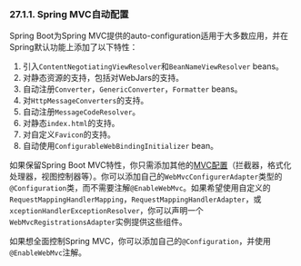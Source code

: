 ### 27.1.1. Spring MVC自动配置

Spring Boot为Spring MVC提供的auto-configuration适用于大多数应用，并在Spring默认功能上添加了以下特性：

1. 引入`ContentNegotiatingViewResolver`和`BeanNameViewResolver` beans。
2. 对静态资源的支持，包括对WebJars的支持。
3. 自动注册`Converter`，`GenericConverter`，`Formatter` beans。
4. 对`HttpMessageConverters`的支持。
5. 自动注册`MessageCodeResolver`。
6. 对静态`index.html`的支持。
7. 对自定义`Favicon`的支持。
8. 自动使用`ConfigurableWebBindingInitializer` bean。

如果保留Spring Boot MVC特性，你只需添加其他的[MVC配置](http://docs.spring.io/spring/docs/4.3.3.RELEASE/spring-framework-reference/htmlsingle#mvc)（拦截器，格式化处理器，视图控制器等）。你可以添加自己的`WebMvcConfigurerAdapter`类型的`@Configuration`类，而不需要注解`@EnableWebMvc`。如果希望使用自定义的`RequestMappingHandlerMapping`，`RequestMappingHandlerAdapter`，或`xceptionHandlerExceptionResolver`，你可以声明一个`WebMvcRegistrationsAdapter`实例提供这些组件。


如果想全面控制Spring MVC，你可以添加自己的`@Configuration`，并使用`@EnableWebMvc`注解。
